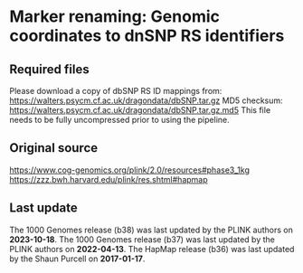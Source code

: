 # Marker renaming: Genomic coordinates to dnSNP RS identifiers

## Required files
Please download a copy of dbSNP RS ID mappings from:
https://walters.psycm.cf.ac.uk/dragondata/dbSNP.tar.gz
MD5 checksum: https://walters.psycm.cf.ac.uk/dragondata/dbSNP.tar.gz.md5
This file needs to be fully uncompressed prior to using the pipeline.

## Original source
https://www.cog-genomics.org/plink/2.0/resources#phase3_1kg
https://zzz.bwh.harvard.edu/plink/res.shtml#hapmap

## Last update
The 1000 Genomes release (b38) was last updated by the PLINK authors on **2023-10-18**.
The 1000 Genomes release (b37) was last updated by the PLINK authors on **2022-04-13**.
The HapMap release (b36) was last updated by the Shaun Purcell on **2017-01-17**.